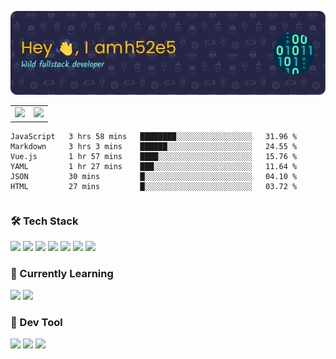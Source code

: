 ![Header](./img/header.png)

<table>
<tr style="width: 100%">
  <td><img src="https://github-readme-stats.vercel.app/api/top-langs/?username=H52e5&layout=compact"></td> 
  <td><img src="https://github-readme-stats.vercel.app/api?username=H52e5&show_icons=true"/></td> 
 </tr>
</table>

<table>
<!--START_SECTION:waka-->

```text
JavaScript   3 hrs 58 mins   ████████░░░░░░░░░░░░░░░░░   31.96 %
Markdown     3 hrs 3 mins    ██████░░░░░░░░░░░░░░░░░░░   24.55 %
Vue.js       1 hr 57 mins    ████░░░░░░░░░░░░░░░░░░░░░   15.76 %
YAML         1 hr 27 mins    ███░░░░░░░░░░░░░░░░░░░░░░   11.64 %
JSON         30 mins         █░░░░░░░░░░░░░░░░░░░░░░░░   04.10 %
HTML         27 mins         █░░░░░░░░░░░░░░░░░░░░░░░░   03.72 %
```

<!--END_SECTION:waka-->
</table>

### 🛠 Tech Stack

![](https://img.shields.io/badge/HTML5-black?style=flat&logo=html5)
![](https://img.shields.io/badge/CSS3-black?style=flat&logo=css3)
![](https://img.shields.io/badge/Javascript-black?style=flat&logo=javascript)
![](https://img.shields.io/badge/Vue-black?style=flat&logo=vuedotjs)
![](https://img.shields.io/badge/node.js-black?style=flat&logo=nodedotjs)
![](https://img.shields.io/badge/MangoDB-black?style=flat&logo=mongodb)
![](https://img.shields.io/badge/MySQL-black?style=flat&logo=mysql)

### 📖 Currently Learning

![](https://img.shields.io/badge/TypeScript-black?style=flat&logo=typescript)
![](https://img.shields.io/badge/React-black?style=flat&logo=react)

### 📏 Dev Tool

<!-- <img src="https://media.giphy.com/media/SWoSkN6DxTszqIKEqv/giphy.gif" align="right" height="275" /> -->
![](https://img.shields.io/badge/Editor-VSCode-blue?style=flat-square&logo=visual-studio-code&logoColor=blue)
![](https://img.shields.io/badge/IDE-WebStorm-orange?style=flat-square&logo=webstorm&logoColor=white)
![](https://img.shields.io/badge/API-Postman-blue?style=flat-square&logo=postman&logoColor=orange)
